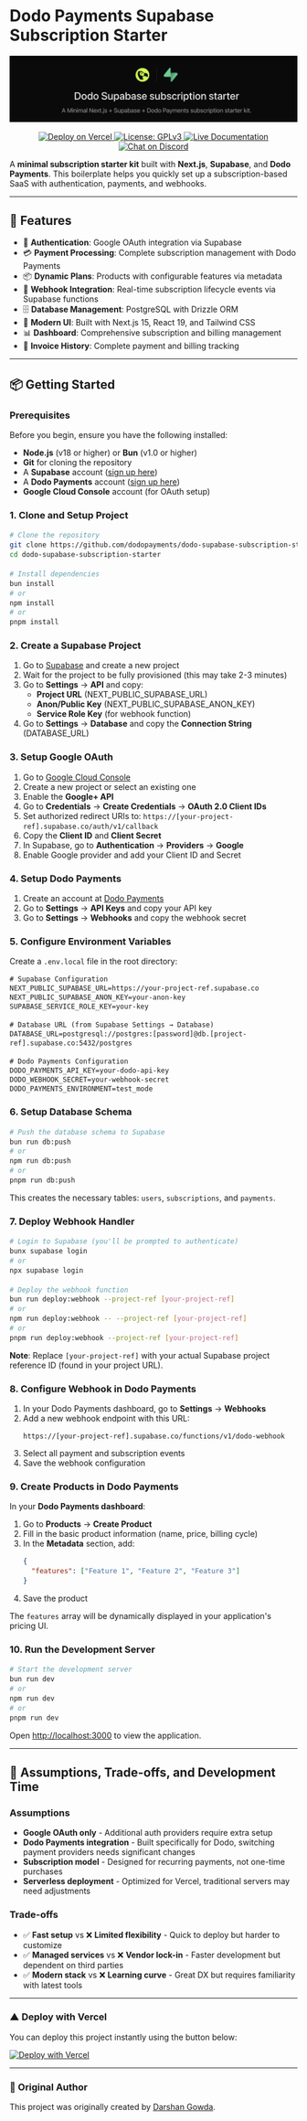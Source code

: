 # Dodo Payments Supabase Subscription Starter

<img src="./public/readme-banner.png" />

<p align="center">
  <a href="https://vercel.com/new/clone?repository-url=https://github.com/dodopayments/dodo-supabase-subscription-starter&env=NEXT_PUBLIC_SUPABASE_URL,NEXT_PUBLIC_SUPABASE_ANON_KEY,DATABASE_URL,DODO_PAYMENTS_API_KEY,DODO_WEBHOOK_SECRET,DODO_PAYMENTS_ENVIRONMENT">
    <img src="https://img.shields.io/badge/Vercel-Deploy-red?logo=vercel" alt="Deploy on Vercel" />
  </a>
  <a href="LICENSE">
    <img src="https://img.shields.io/badge/license-GPLv3-blue.svg" alt="License: GPLv3" />
  </a>
  <a href="https://docs.dodopayments.com">
    <img src="https://img.shields.io/badge/docs-live-brightgreen.svg" alt="Live Documentation" />
  </a>
  <a href="https://discord.gg/bYqAp4ayYh">
    <img src="https://img.shields.io/badge/chat-on%20discord-7289DA.svg" alt="Chat on Discord" />
  </a>
</p>

A **minimal subscription starter kit** built with **Next.js**, **Supabase**, and **Dodo Payments**.
This boilerplate helps you quickly set up a subscription-based SaaS with authentication, payments, and webhooks.

---

## 🚀 Features

- 🔑 **Authentication**: Google OAuth integration via Supabase
- 💳 **Payment Processing**: Complete subscription management with Dodo Payments
- 📦 **Dynamic Plans**: Products with configurable features via metadata
- 📡 **Webhook Integration**: Real-time subscription lifecycle events via Supabase functions
- 🗄️ **Database Management**: PostgreSQL with Drizzle ORM
- 🎨 **Modern UI**: Built with Next.js 15, React 19, and Tailwind CSS
- 📊 **Dashboard**: Comprehensive subscription and billing management
- 📜 **Invoice History**: Complete payment and billing tracking

---

## 📦 Getting Started

### Prerequisites

Before you begin, ensure you have the following installed:

- **Node.js** (v18 or higher) or **Bun** (v1.0 or higher)
- **Git** for cloning the repository
- A **Supabase** account ([sign up here](https://app.supabase.com))
- A **Dodo Payments** account ([sign up here](https://dashboard.dodopayments.com))
- **Google Cloud Console** account (for OAuth setup)

### 1. Clone and Setup Project

```bash
# Clone the repository
git clone https://github.com/dodopayments/dodo-supabase-subscription-starter.git
cd dodo-supabase-subscription-starter

# Install dependencies
bun install
# or
npm install
# or
pnpm install
```

### 2. Create a Supabase Project

1. Go to [Supabase](https://app.supabase.com) and create a new project
2. Wait for the project to be fully provisioned (this may take 2-3 minutes)
3. Go to **Settings** → **API** and copy:
   - **Project URL** (NEXT_PUBLIC_SUPABASE_URL)
   - **Anon/Public Key** (NEXT_PUBLIC_SUPABASE_ANON_KEY)
   - **Service Role Key** (for webhook function)
4. Go to **Settings** → **Database** and copy the **Connection String** (DATABASE_URL)

### 3. Setup Google OAuth

1. Go to [Google Cloud Console](https://console.cloud.google.com)
2. Create a new project or select an existing one
3. Enable the **Google+ API**
4. Go to **Credentials** → **Create Credentials** → **OAuth 2.0 Client IDs**
5. Set authorized redirect URIs to: `https://[your-project-ref].supabase.co/auth/v1/callback`
6. Copy the **Client ID** and **Client Secret**
7. In Supabase, go to **Authentication** → **Providers** → **Google**
8. Enable Google provider and add your Client ID and Secret

### 4. Setup Dodo Payments

1. Create an account at [Dodo Payments](https://dashboard.dodopayments.com)
2. Go to **Settings** → **API Keys** and copy your API key
3. Go to **Settings** → **Webhooks** and copy the webhook secret

### 5. Configure Environment Variables

Create a `.env.local` file in the root directory:

```env
# Supabase Configuration
NEXT_PUBLIC_SUPABASE_URL=https://your-project-ref.supabase.co
NEXT_PUBLIC_SUPABASE_ANON_KEY=your-anon-key
SUPABASE_SERVICE_ROLE_KEY=your-key

# Database URL (from Supabase Settings → Database)
DATABASE_URL=postgresql://postgres:[password]@db.[project-ref].supabase.co:5432/postgres

# Dodo Payments Configuration
DODO_PAYMENTS_API_KEY=your-dodo-api-key
DODO_WEBHOOK_SECRET=your-webhook-secret
DODO_PAYMENTS_ENVIRONMENT=test_mode
```

### 6. Setup Database Schema

```bash
# Push the database schema to Supabase
bun run db:push
# or
npm run db:push
# or
pnpm run db:push
```

This creates the necessary tables: `users`, `subscriptions`, and `payments`.

### 7. Deploy Webhook Handler

```bash
# Login to Supabase (you'll be prompted to authenticate)
bunx supabase login
# or
npx supabase login

# Deploy the webhook function
bun run deploy:webhook --project-ref [your-project-ref]
# or
npm run deploy:webhook -- --project-ref [your-project-ref]
# or
pnpm run deploy:webhook --project-ref [your-project-ref]
```

**Note**: Replace `[your-project-ref]` with your actual Supabase project reference ID (found in your project URL).

### 8. Configure Webhook in Dodo Payments

1. In your Dodo Payments dashboard, go to **Settings** → **Webhooks**
2. Add a new webhook endpoint with this URL:
   ```
   https://[your-project-ref].supabase.co/functions/v1/dodo-webhook
   ```
3. Select all payment and subscription events
4. Save the webhook configuration

### 9. Create Products in Dodo Payments

In your **Dodo Payments dashboard**:

1. Go to **Products** → **Create Product**
2. Fill in the basic product information (name, price, billing cycle)
3. In the **Metadata** section, add:
   ```json
   {
     "features": ["Feature 1", "Feature 2", "Feature 3"]
   }
   ```
4. Save the product

The `features` array will be dynamically displayed in your application's pricing UI.

### 10. Run the Development Server

```bash
# Start the development server
bun run dev
# or
npm run dev
# or
pnpm run dev
```

Open [http://localhost:3000](http://localhost:3000) to view the application.

---

## 🎯 Assumptions, Trade-offs, and Development Time

### Assumptions

- **Google OAuth only** - Additional auth providers require extra setup
- **Dodo Payments integration** - Built specifically for Dodo, switching payment providers needs significant changes
- **Subscription model** - Designed for recurring payments, not one-time purchases
- **Serverless deployment** - Optimized for Vercel, traditional servers may need adjustments

### Trade-offs

- ✅ **Fast setup** vs ❌ **Limited flexibility** - Quick to deploy but harder to customize
- ✅ **Managed services** vs ❌ **Vendor lock-in** - Faster development but dependent on third parties
- ✅ **Modern stack** vs ❌ **Learning curve** - Great DX but requires familiarity with latest tools

---

### ▲ Deploy with Vercel

You can deploy this project instantly using the button below:

[![Deploy with Vercel](https://vercel.com/button)](https://vercel.com/new/clone?repository-url=https://github.com/dodopayments/dodo-supabase-subscription-starter&env=NEXT_PUBLIC_SUPABASE_URL,NEXT_PUBLIC_SUPABASE_ANON_KEY,SUPABASE_SERVICE_ROLE_KEY,DATABASE_URL,DODO_PAYMENTS_API_KEY,DODO_WEBHOOK_SECRET,DODO_PAYMENTS_ENVIRONMENT)

---

### 👤 Original Author

This project was originally created by [Darshan Gowda](https://github.com/darshansrc).


